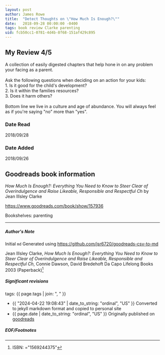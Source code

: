 ```yaml
---
layout: post
author: James Rowe
title:  "Detect Thoughts on \"How Much Is Enough?\""
date:   2018-09-28 00:00:00 -0400
tags: book review Clarke parenting
uid: fcb50cc1-0781-4d4b-8f68-151af429c895
---
```


<!-- highly dependent on how you personally use jekyll templates, and how you want this to show up -->
<!-- escape any jekyll keys with double brackets -->

## My Review 4/5

A collection of easily digested chapters that help hone in on any problem your facing as a parent.<br/><br/>Ask the following questions when deciding on an action for your kids:<br/>1. Is it good for the child's development?<br/>2. Is it within the families resources?<br/>3. Does it harm others?<br/><br/>Bottom line we live in a culture and age of abundance. You will always feel as if you're saying "no" more than "yes".

### Date Read
2018/09/28

### Date Added
2018/09/26

## Goodreads book information

*How Much Is Enough?: Everything You Need to Know to Steer Clear of Overindulgence and Raise Likeable, Responsible and Respectful Ch* by Jean Illsley Clarke

https://www.goodreads.com/book/show/157936

Bookshelves: parenting

---

##### Author's Note

Initial `md` Generated using https://github.com/jsr6720/goodreads-csv-to-md

Jean Illsley Clarke, *How Much Is Enough?: Everything You Need to Know to Steer Clear of Overindulgence and Raise Likeable, Responsible and Respectful Ch*, Connie Dawson, David Bredehoft Da Capo Lifelong Books 2003 (Paperback)[^1]

##### Significant revisions

tags: {{ page.tags | join: ", " }} <!-- todo move this somewhere -->

- {{ "2024-04-22 19:08:43" | date_to_string: "ordinal", "US" }} Converted to jekyll markdown format and copied to personal site
- {{ page.date | date_to_string: "ordinal", "US" }} Originally published on [goodreads](https://www.goodreads.com)

##### EOF/Footnotes

[^1]: ISBN: ="1569244375"
